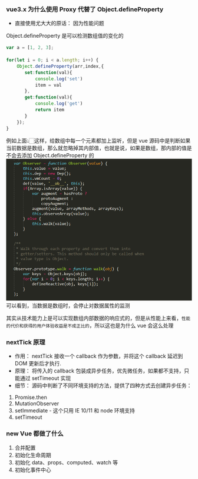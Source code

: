 ### vue3.x 为什么使用 Proxy 代替了 Object.defineProperty
- 直接使用尤大大的原话： 因为性能问题

Object.defineProperty 是可以检测数组值的变化的
```js
var a = [1, 2, 3];

for(let i = 0; i < a.length; i++) {
    Object.defineProperty(arr,index,{
       set:function(val){
           console.log('set')
           item = val
       },
       get:function(val){
           console.log('get')
           return item
       }
    });
}
```
例如上面👆🏻这样，给数组中每一个元素都加上监听，但是 vue 源码中是判断如果当前数据是数组，那么就忽略掉其内部值，也就是说，如果是数组，那内部的值是不会去添加 Object.defineProperty 的
![vue对数据监测的源码](./vue1.png)
可以看到，当数据是数组时，会停止对数据属性的监测

其实从技术能力上是可以实现数组内部数据的响应式的，但是从性能上来看，`性能的代价和获得的用户体验收益是不成正比的`，所以这也是为什么 vue 会这么处理

### nextTick 原理
- 作用：
nextTick 接收一个 callback 作为参数，并将这个 callback 延迟到 DOM 更新后才执行.
- 原理：
将传入的 callback 包装成异步任务，优先微任务，如果都不支持，只能通过 setTimeout 实现
- 细节：
源码中判断了不同环境支持的方法，提供了四种方式去创建异步任务：
1. Promise.then
2. MutationObserver
3. setImmediate - 这个只用 IE 10/11 和 node 环境支持
4. setTimeout

### new Vue 都做了什么
1. 合并配置
2. 初始化生命周期
3. 初始化 data、props、computed、watch 等
4. 初始化事件中心